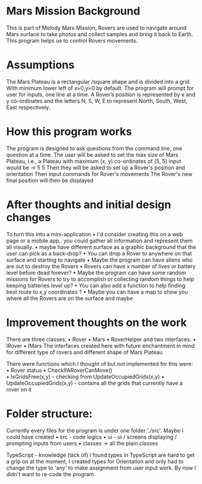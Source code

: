 
# Mars Mission Background 

This is part of Melody Mars Mission, Rovers are used to navigate around Mars surface to take photos and collect samples and bring it back to Earth. This program helps us to control Rovers movements.

# Assumptions

The Mars Plateau is a rectangular /square shape and is divided into a grid. With minimum lower left of x=0,y=0 by default.
The program will prompt for user for inputs, one line at a time.
A Rover’s position is represented by x and y co-ordinates and the letters N, S, W, E to represent North, South, West, East respectively.

# How this program works

The program is designed to ask questions from the command line, one question at a time.
The user will be asked to set the max size of Mars Plateau, i.e., a Plateau with maximum (x, y) co-ordinates of (5, 5) input would be -> 5 5 
Then they will be asked to set up a Rover's position and orientation 
Then input commands for Rover's movements 
The Rover's new final position will then be displayed


# After thoughts and initial design changes

To turn this into a mini-application
	• I'd consider creating this on a web page or a mobile app.. you could gather all information and represent them all visually. 
	• maybe have different surface as a graphic background that the user can pick as a back-drop? 
	• You can drop a Rover to anywhere on that surface and starting to navigate
	• Maybe the program can have aliens who are out to destroy the Rovers
	• Rovers can have x number of lives or battery level before dead forever?
	• Maybe the program can have some random missions for Rovers to try to accomplish or collecting random things to help keeping batteries level up?
	• You can also add a function to help finding best route to x,y coordinates ?
	• Maybe you can have a map to show you where all the Rovers are on the surface and maybe


# Improvement thoughts on the work
There are three classes:
    • Rover 
    • Mars
    • RoverHelper 
and two interfaces:
    • IRover
    • IMars 
The interfaces created here with future enchantment in mind for different type of rovers and different shape of Mars Plateau

There were functions which I thought of but not implemented for this were:
	• Rover status
	• CheckIfARoverCanMove()    
	• IsGridsFree(x,y)   - checking from UpdateOccupiedGrids(x,y) 
    • UpdateOccupiedGrids(x,y)  - contains all the grids that currently have a rover on it

# Folder structure:
Currently every files for the program is under one folder './src'. Maybe I could have created 
	•  src - code logics
	•  ui -  ui / screens displaying / prompting inputs from users
    • classes -> all the plain classes 

TypeScript - knowledge (lack of)
I found types in TypeScript are hard to get a grip on at the moment, I created types for Orientation and only had to change the type to 'any' to make assignment from user input work. By now I didn't want to re-code the program.
